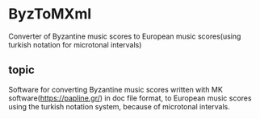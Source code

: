 # ByzToMXml
Converter of Byzantine music scores to European music scores(using turkish notation for microtonal intervals)
## topic
Software for converting Byzantine music scores written with MK software(https://papline.gr/) in doc file format, 
to European music scores using the turkish notation system, because of microtonal intervals. 
